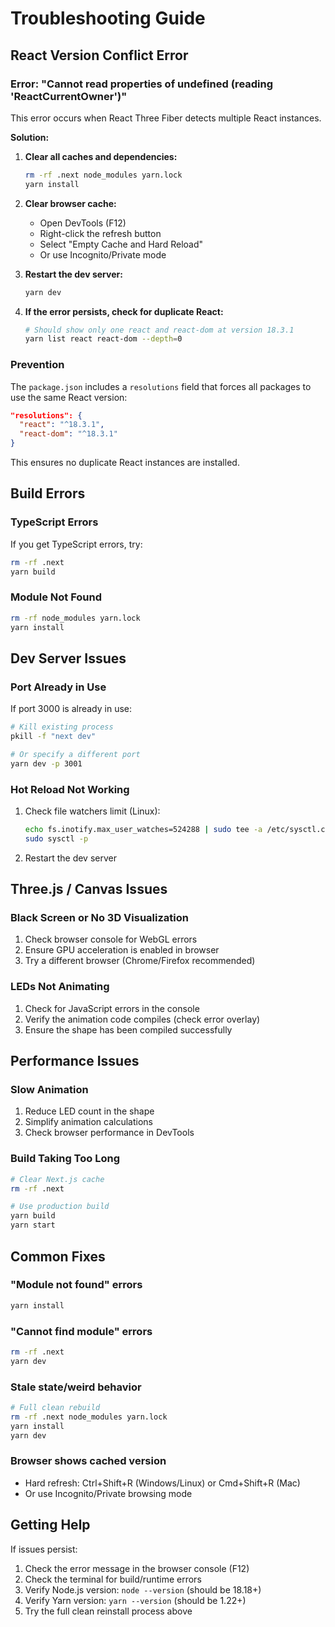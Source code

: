 # Troubleshooting Guide

## React Version Conflict Error

### Error: "Cannot read properties of undefined (reading 'ReactCurrentOwner')"

This error occurs when React Three Fiber detects multiple React instances.

**Solution:**

1. **Clear all caches and dependencies:**
   ```bash
   rm -rf .next node_modules yarn.lock
   yarn install
   ```

2. **Clear browser cache:**
   - Open DevTools (F12)
   - Right-click the refresh button
   - Select "Empty Cache and Hard Reload"
   - Or use Incognito/Private mode

3. **Restart the dev server:**
   ```bash
   yarn dev
   ```

4. **If the error persists, check for duplicate React:**
   ```bash
   # Should show only one react and react-dom at version 18.3.1
   yarn list react react-dom --depth=0
   ```

### Prevention

The `package.json` includes a `resolutions` field that forces all packages to use the same React version:

```json
"resolutions": {
  "react": "^18.3.1",
  "react-dom": "^18.3.1"
}
```

This ensures no duplicate React instances are installed.

## Build Errors

### TypeScript Errors

If you get TypeScript errors, try:
```bash
rm -rf .next
yarn build
```

### Module Not Found

```bash
rm -rf node_modules yarn.lock
yarn install
```

## Dev Server Issues

### Port Already in Use

If port 3000 is already in use:
```bash
# Kill existing process
pkill -f "next dev"

# Or specify a different port
yarn dev -p 3001
```

### Hot Reload Not Working

1. Check file watchers limit (Linux):
   ```bash
   echo fs.inotify.max_user_watches=524288 | sudo tee -a /etc/sysctl.conf
   sudo sysctl -p
   ```

2. Restart the dev server

## Three.js / Canvas Issues

### Black Screen or No 3D Visualization

1. Check browser console for WebGL errors
2. Ensure GPU acceleration is enabled in browser
3. Try a different browser (Chrome/Firefox recommended)

### LEDs Not Animating

1. Check for JavaScript errors in the console
2. Verify the animation code compiles (check error overlay)
3. Ensure the shape has been compiled successfully

## Performance Issues

### Slow Animation

1. Reduce LED count in the shape
2. Simplify animation calculations
3. Check browser performance in DevTools

### Build Taking Too Long

```bash
# Clear Next.js cache
rm -rf .next

# Use production build
yarn build
yarn start
```

## Common Fixes

### "Module not found" errors
```bash
yarn install
```

### "Cannot find module" errors
```bash
rm -rf .next
yarn dev
```

### Stale state/weird behavior
```bash
# Full clean rebuild
rm -rf .next node_modules yarn.lock
yarn install
yarn dev
```

### Browser shows cached version
- Hard refresh: Ctrl+Shift+R (Windows/Linux) or Cmd+Shift+R (Mac)
- Or use Incognito/Private browsing mode

## Getting Help

If issues persist:

1. Check the error message in the browser console (F12)
2. Check the terminal for build/runtime errors
3. Verify Node.js version: `node --version` (should be 18.18+)
4. Verify Yarn version: `yarn --version` (should be 1.22+)
5. Try the full clean reinstall process above


